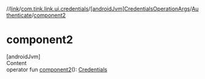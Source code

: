 //[link](../../../index.md)/[com.tink.link.ui.credentials](../../index.md)/[[androidJvm]CredentialsOperationArgs](../index.md)/[Authenticate](index.md)/[component2](component2.md)



# component2  
[androidJvm]  
Content  
operator fun [component2](component2.md)(): [Credentials](../../../com.tink.model.credentials/[android-jvm]-credentials/index.md)  



